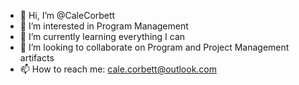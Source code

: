 - 👋 Hi, I’m @CaleCorbett
- 👀 I’m interested in Program Management
- 🌱 I’m currently learning everything I can
- 💞️ I’m looking to collaborate on Program and Project Management artifacts 
- 📫 How to reach me: cale.corbett@outlook.com

<!---
CaleCorbett/CaleCorbett is a ✨ special ✨ repository because its `README.md` (this file) appears on your GitHub profile.
You can click the Preview link to take a look at your changes.
--->
